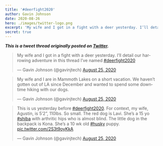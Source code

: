 ```yaml
---
title: '#deerfight2020'
author: Gavin Johnson
date: 2020-08-26
hero: ./images/twitter-logo.png
excerpt: 'My wife and I got in a fight with a deer yesterday. I’ll detail our harrowing adventure in this thread I’ve named #deerfight2020'
secret: true
---
```

***This is a tweet thread originally posted on [Twitter](https://twitter.com/gavinjtech/status/1298354787621036032?s=20).***
<br />

<div class="Image__Small">
  <Twitter tweetId="1298354787621036032" />
</div>

<blockquote class="twitter-tweet" data-dnt="true"><p lang="en" dir="ltr">My wife and I got in a fight with a deer yesterday. I’ll detail our harrowing adventure in this thread I’ve named <a href="https://twitter.com/hashtag/deerfight2020?src=hash&amp;ref_src=twsrc%5Etfw">#deerfight2020</a></p>&mdash; Gavin Johnson (@gavinjtech) <a href="https://twitter.com/gavinjtech/status/1298354787621036032?ref_src=twsrc%5Etfw">August 25, 2020</a></blockquote>

<blockquote class="twitter-tweet" data-conversation="none" data-dnt="true"><p lang="en" dir="ltr">My wife and I are in Mammoth Lakes on a short vacation. We haven’t gotten out of LA since December and wanted to spend some downtime hiking with our dogs.</p>&mdash; Gavin Johnson (@gavinjtech) <a href="https://twitter.com/gavinjtech/status/1298355184712613893?ref_src=twsrc%5Etfw">August 25, 2020</a></blockquote>

<blockquote class="twitter-tweet" data-conversation="none" data-dnt="true"><p lang="en" dir="ltr">This is us yesterday before <a href="https://twitter.com/hashtag/deerfight2020?src=hash&amp;ref_src=twsrc%5Etfw">#deerfight2020</a>. For context, my wife, Agustin, is 5’2”, 110lbs. So small. The red dog is Lavi. She’s a 15 yo <a href="https://twitter.com/hashtag/shiba?src=hash&amp;ref_src=twsrc%5Etfw">#shiba</a> with arthritic hips who is almost blind. The little dog in the backpack is Kona. She’s a 10 wk old <a href="https://twitter.com/hashtag/husky?src=hash&amp;ref_src=twsrc%5Etfw">#husky</a> puppy. <a href="https://t.co/2S3t9oyKkA">pic.twitter.com/2S3t9oyKkA</a></p>&mdash; Gavin Johnson (@gavinjtech) <a href="https://twitter.com/gavinjtech/status/1298356044503031808?ref_src=twsrc%5Etfw">August 25, 2020</a></blockquote>